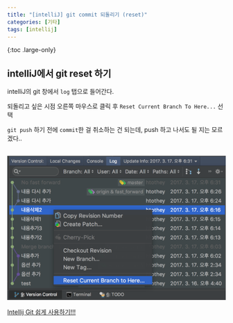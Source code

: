 ```yaml
---
title: "[intelliJ] git commit 되돌리기 (reset)"
categories: [기타]
tags: [intellij]
---
```


{:toc .large-only}

## intelliJ에서 git reset 하기

intelliJ의 git 창에서 `log` 탭으로 들어간다.

되돌리고 싶은 시점 오른쪽 마우스로 클릭 후 `Reset Current Branch To Here...` 선택

`git push` 하기 전에 `commit`한 걸 취소하는 건 되는데, push 하고 나서도 될 지는 모르겠다..

<br/>

<img src="/assets/img/blog/intellij_git_reset.png">

<br/>

[Intellij Git 쉽게 사용하기!!!](https://ddoriya.tistory.com/entry/Intellij-Git-%EC%82%AC%EC%9A%A9%EB%B2%95)
